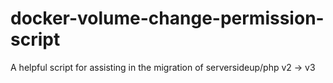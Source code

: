 # docker-volume-change-permission-script
A helpful script for assisting in the migration of serversideup/php v2 → v3
